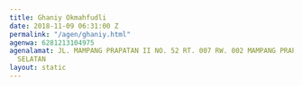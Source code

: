 ```yaml
---
title: Ghaniy Okmahfudli
date: 2018-11-09 06:31:00 Z
permalink: "/agen/ghaniy.html"
agenwa: 6281213104975
agenalamat: JL. MAMPANG PRAPATAN II NO. 52 RT. 007 RW. 002 MAMPANG PRAPATAN JAKARTA
  SELATAN
layout: static
---
```


